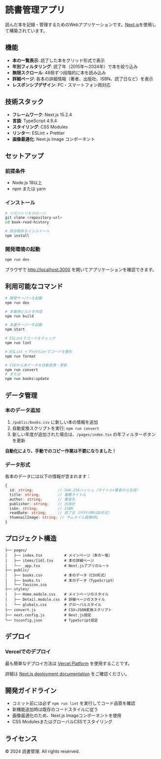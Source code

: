 # 読書管理アプリ

読んだ本を記録・管理するためのWebアプリケーションです。[Next.js](https://nextjs.org/)を使用して構築されています。

## 機能

- **本の一覧表示**: 読了した本をグリッド形式で表示
- **年別フィルタリング**: 読了年（2015年〜2024年）で本を絞り込み
- **無限スクロール**: 48冊ずつ段階的に本を読み込み
- **詳細ページ**: 各本の詳細情報（著者、出版社、ISBN、読了日など）を表示
- **レスポンシブデザイン**: PC・スマートフォン両対応

## 技術スタック

- **フレームワーク**: Next.js 15.2.4
- **言語**: TypeScript 4.9.4
- **スタイリング**: CSS Modules
- **リンター**: ESLint + Prettier
- **画像最適化**: Next.js Image コンポーネント

## セットアップ

### 前提条件

- Node.js 18以上
- npm または yarn

### インストール

```bash
# リポジトリをクローン
git clone <repository-url>
cd book-read-history

# 依存関係をインストール
npm install
```

### 開発環境の起動

```bash
npm run dev
```

ブラウザで [http://localhost:3000](http://localhost:3000) を開いてアプリケーションを確認できます。

## 利用可能なコマンド

```bash
# 開発サーバーを起動
npm run dev

# 本番用ビルドを作成
npm run build

# 本番サーバーを起動
npm start

# ESLintでコードをチェック
npm run lint

# ESLint + Prettierでコードを整形
npm run format

# CSVから本データを自動変換・更新
npm run convert
# または
npm run books:update
```

## データ管理

### 本のデータ追加

1. `/public/books.csv` に新しい本の情報を追加
2. 自動変換スクリプトを実行: `npm run convert`
3. 新しい年度が追加された場合は、`/pages/index.tsx` の年フィルターボタンを更新

**自動化により、手動でのコピー作業は不要になりました！**

### データ形式

各本のデータには以下の情報が含まれます：

```typescript
{
  id: string;           // SHA-256ハッシュ（タイトル+著者から生成）
  title: string;        // 書籍タイトル
  author: string;       // 著者名
  publisher: string;    // 出版社
  isbn: string;         // ISBN
  readDate: string;     // 読了日（YYYY/MM/DD形式）
  thumnailImage: string; // サムネイル画像URL
}
```

## プロジェクト構造

```
├── pages/
│   ├── index.tsx          # メインページ（本の一覧）
│   ├── items/[id].tsx     # 本の詳細ページ
│   └── _app.tsx           # Next.jsアプリのルート
├── public/
│   ├── books.csv          # 本のデータ（CSV形式）
│   ├── books.ts           # 本のデータ（TypeScript）
│   └── favicon.ico
├── styles/
│   ├── Home.module.css    # メインページのスタイル
│   ├── Detail.module.css  # 詳細ページのスタイル
│   └── globals.css        # グローバルスタイル
├── convert.js             # CSV→JSON変換スクリプト
├── next.config.js         # Next.js設定
└── tsconfig.json          # TypeScript設定
```

## デプロイ

### Vercelでのデプロイ

最も簡単なデプロイ方法は [Vercel Platform](https://vercel.com/new?utm_medium=default-template&filter=next.js&utm_source=create-next-app&utm_campaign=create-next-app-readme) を使用することです。

詳細は [Next.js deployment documentation](https://nextjs.org/docs/deployment) をご確認ください。

## 開発ガイドライン

- コミット前には必ず `npm run lint` を実行してコード品質を確認
- 新機能追加時は既存のコードスタイルに従う
- 画像最適化のため、Next.js Imageコンポーネントを使用
- CSS ModulesまたはグローバルCSSでスタイリング

## ライセンス

© 2024 読書管理. All rights reserved.
